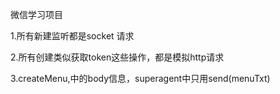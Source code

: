微信学习项目

1.所有新建监听都是socket  请求

2.所有创建类似获取token这些操作，都是模拟http请求

3.createMenu,中的body信息，superagent中只用send(menuTxt)